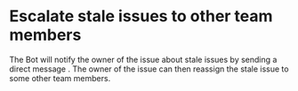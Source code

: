 # Escalate stale issues to other team members
The Bot will notify the owner of the issue about stale issues by sending a direct message .
The owner of the issue can then reassign the stale issue to some other team members.

